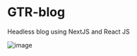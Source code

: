 # GTR-blog


Headless blog using NextJS and React JS


![image](https://user-images.githubusercontent.com/69904532/225326699-1999a05e-e1b3-4e2c-ab2f-eeb30c0c7671.png)
